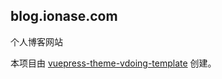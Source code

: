 ## blog.ionase.com

个人博客网站

本项目由 [vuepress-theme-vdoing-template](https://github.com/u2sb/vuepress-theme-vdoing-template) 创建。
